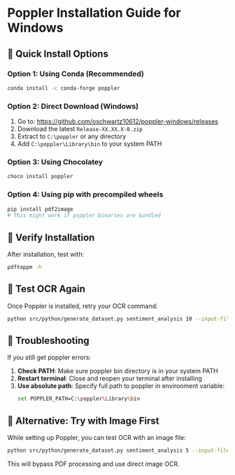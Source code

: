 # Poppler Installation Guide for Windows

## 🚀 Quick Install Options

### Option 1: Using Conda (Recommended)
```bash
conda install -c conda-forge poppler
```

### Option 2: Direct Download (Windows)
1. Go to: https://github.com/oschwartz10612/poppler-windows/releases
2. Download the latest `Release-XX.XX.X-0.zip` 
3. Extract to `C:\poppler` or any directory
4. Add `C:\poppler\Library\bin` to your system PATH

### Option 3: Using Chocolatey
```bash
choco install poppler
```

### Option 4: Using pip with precompiled wheels
```bash
pip install pdf2image
# This might work if poppler binaries are bundled
```

## 🔧 Verify Installation

After installation, test with:
```bash
pdftoppm -h
```

## 🎯 Test OCR Again

Once Poppler is installed, retry your OCR command:
```bash
python src/python/generate_dataset.py sentiment_analysis 10 --input-file "sawasdi1.pdf"
```

## 🐛 Troubleshooting

If you still get poppler errors:

1. **Check PATH**: Make sure poppler bin directory is in your system PATH
2. **Restart terminal**: Close and reopen your terminal after installing
3. **Use absolute path**: Specify full path to poppler in environment variable:
   ```bash
   set POPPLER_PATH=C:\poppler\Library\bin
   ```

## 📱 Alternative: Try with Image First

While setting up Poppler, you can test OCR with an image file:
```bash
python src/python/generate_dataset.py sentiment_analysis 5 --input-file "image.png"
```

This will bypass PDF processing and use direct image OCR.
